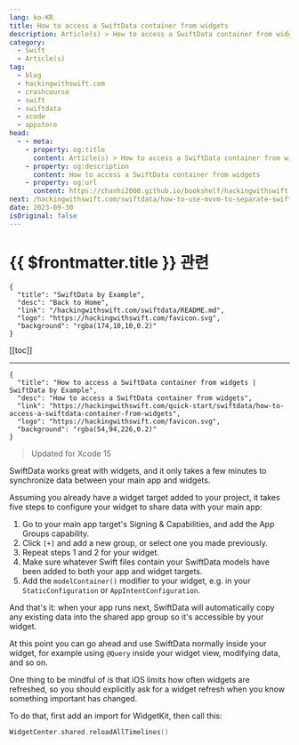 ```yaml
---
lang: ko-KR
title: How to access a SwiftData container from widgets
description: Article(s) > How to access a SwiftData container from widgets
category:
  - Swift
  - Article(s)
tag: 
  - blog
  - hackingwithswift.com
  - crashcourse
  - swift
  - swiftdata
  - xcode
  - appstore
head:
  - - meta:
    - property: og:title
      content: Article(s) > How to access a SwiftData container from widgets
    - property: og:description
      content: How to access a SwiftData container from widgets
    - property: og:url
      content: https://chanhi2000.github.io/bookshelf/hackingwithswift.com/swiftdata/how-to-access-a-swiftdata-container-from-widgets.html
next: /hackingwithswift.com/swiftdata/how-to-use-mvvm-to-separate-swiftdata-from-your-views.md
date: 2023-09-30
isOriginal: false
---
```


# {{ $frontmatter.title }} 관련

```component VPCard
{
  "title": "SwiftData by Example",
  "desc": "Back to Home",
  "link": "/hackingwithswift.com/swiftdata/README.md",
  "logo": "https://hackingwithswift.com/favicon.svg",
  "background": "rgba(174,10,10,0.2)"
}
```

[[toc]]

---

```component VPCard
{
  "title": "How to access a SwiftData container from widgets | SwiftData by Example",
  "desc": "How to access a SwiftData container from widgets",
  "link": "https://hackingwithswift.com/quick-start/swiftdata/how-to-access-a-swiftdata-container-from-widgets", 
  "logo": "https://hackingwithswift.com/favicon.svg",
  "background": "rgba(54,94,226,0.2)"
}
```

> Updated for Xcode 15

SwiftData works great with widgets, and it only takes a few minutes to synchronize data between your main app and widgets.

Assuming you already have a widget target added to your project, it takes five steps to configure your widget to share data with your main app:

1. Go to your main app target's Signing & Capabilities, and add the App Groups capability.
2. Click <FontIcon icon="iconfont icon-select"/>`[+]` and add a new group, or select one you made previously.
3. Repeat steps 1 and 2 for your widget.
4. Make sure whatever Swift files contain your SwiftData models have been added to both your app and widget targets.
5. Add the `modelContainer()` modifier to your widget, e.g. in your `StaticConfiguration` or `AppIntentConfiguration`.

And that's it: when your app runs next, SwiftData will automatically copy any existing data into the shared app group so it's accessible by your widget.

At this point you can go ahead and use SwiftData normally inside your widget, for example using `@Query` inside your widget view, modifying data, and so on. 

One thing to be mindful of is that iOS limits how often widgets are refreshed, so you should explicitly ask for a widget refresh when you know something important has changed.

To do that, first add an import for WidgetKit, then call this:

```swift
WidgetCenter.shared.reloadAllTimelines()
```

